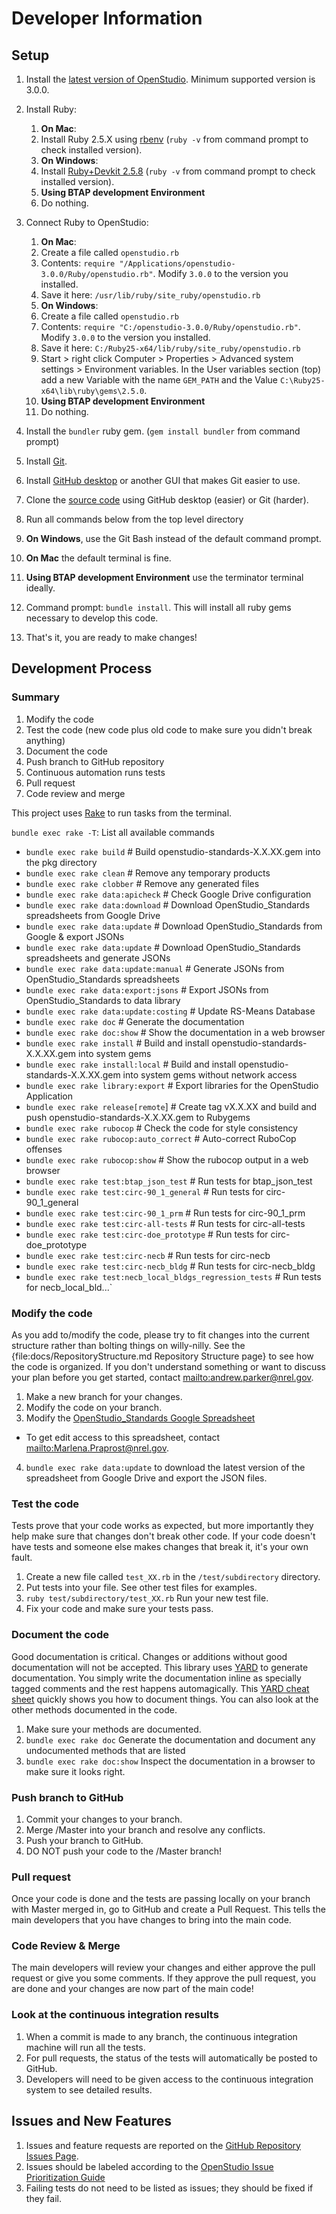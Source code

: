 # Developer Information

## Setup

1. Install the [latest version of OpenStudio](https://www.openstudio.net/downloads). Minimum supported version is 3.0.0.
2. Install Ruby:
      1. **On Mac**:
      2. Install Ruby 2.5.X using [rbenv](http://octopress.org/docs/setup/rbenv/) (`ruby -v` from command prompt to check installed version).
      3. **On Windows**:
      4. Install [Ruby+Devkit 2.5.8](https://rubyinstaller.org/downloads/) (`ruby -v` from command prompt to check installed version).
      5. **Using BTAP development Environment**
      6. Do nothing.

4. Connect Ruby to OpenStudio:
	1. **On Mac**:
	2. Create a file called `openstudio.rb`
	3. Contents: `require "/Applications/openstudio-3.0.0/Ruby/openstudio.rb"`. Modify `3.0.0` to the version you installed.
	4. Save it here: `/usr/lib/ruby/site_ruby/openstudio.rb`
	5. **On Windows**:
	6. Create a file called `openstudio.rb`
	7. Contents: `require "C:/openstudio-3.0.0/Ruby/openstudio.rb"`.  Modify `3.0.0` to the version you installed.
	8. Save it here: `C:/Ruby25-x64/lib/ruby/site_ruby/openstudio.rb`
	9. Start > right click Computer > Properties > Advanced system settings > Environment variables.  In the User variables section (top) add a new Variable with the name `GEM_PATH` and the Value `C:\Ruby25-x64\lib\ruby\gems\2.5.0`.
	10. **Using BTAP development Environment**
	11.  Do nothing.

5. Install the `bundler` ruby gem. (`gem install bundler` from command prompt)
6. Install [Git](https://git-scm.com/).
7. Install [GitHub desktop](https://desktop.github.com/) or another GUI that makes Git easier to use.
8. Clone the [source code](https://github.com/NREL/openstudio-standards.git) using GitHub desktop (easier) or Git (harder).
9. Run all commands below from the top level directory 
10. **On Windows**, use the Git Bash instead of the default command prompt.
11. **On Mac** the default terminal is fine.
12. **Using BTAP development Environment** use the terminator terminal ideally.
13. Command prompt: `bundle install`. This will install all ruby gems necessary to develop this code.
14. That's it, you are ready to make changes!

## Development Process

### Summary

1. Modify the code
2. Test the code (new code plus old code to make sure you didn't break anything)
3. Document the code
5. Push branch to GitHub repository
6. Continuous automation runs tests
7. Pull request
8. Code review and merge 

This project uses [Rake](http://rake.rubyforge.org/) to run tasks from the terminal.  

`bundle exec rake -T`: List all available commands

- `bundle exec rake build`                    # Build openstudio-standards-X.X.XX.gem into the pkg directory
- `bundle exec rake clean`                    # Remove any temporary products
- `bundle exec rake clobber`                  # Remove any generated files
- `bundle exec rake data:apicheck`            # Check Google Drive configuration  
- `bundle exec rake data:download`            # Download OpenStudio_Standards spreadsheets from Google Drive
- `bundle exec rake data:update`              # Download OpenStudio_Standards from Google & export JSONs
- `bundle exec rake data:update`              # Download OpenStudio_Standards spreadsheets and generate JSONs
- `bundle exec rake data:update:manual`       # Generate JSONs from OpenStudio_Standards spreadsheets
- `bundle exec rake data:export:jsons`        # Export JSONs from OpenStudio_Standards to data library
- `bundle exec rake data:update:costing`      # Update RS-Means Database
- `bundle exec rake doc`                      # Generate the documentation
- `bundle exec rake doc:show`                 # Show the documentation in a web browser
- `bundle exec rake install`                  # Build and install openstudio-standards-X.X.XX.gem into system gems
- `bundle exec rake install:local`            # Build and install openstudio-standards-X.X.XX.gem into system gems without network access
- `bundle exec rake library:export`           # Export libraries for the OpenStudio Application
- `bundle exec rake release[remote`]          # Create tag vX.X.XX and build and push openstudio-standards-X.X.XX.gem to Rubygems
- `bundle exec rake rubocop`                  # Check the code for style consistency
- `bundle exec rake rubocop:auto_correct`     # Auto-correct RuboCop offenses
- `bundle exec rake rubocop:show`             # Show the rubocop output in a web browser
- `bundle exec rake test:btap_json_test`      # Run tests for btap_json_test
- `bundle exec rake test:circ-90_1_general`   # Run tests for circ-90_1_general
- `bundle exec rake test:circ-90_1_prm`       # Run tests for circ-90_1_prm
- `bundle exec rake test:circ-all-tests`      # Run tests for circ-all-tests
- `bundle exec rake test:circ-doe_prototype`  # Run tests for circ-doe_prototype
- `bundle exec rake test:circ-necb`           # Run tests for circ-necb
- `bundle exec rake test:circ-necb_bldg`      # Run tests for circ-necb_bldg
- `bundle exec rake test:necb_local_bldgs_regression_tests`  # Run tests for necb_local_bld...`
 
### Modify the code

As you add to/modify the code, please try to fit changes into the current structure rather than bolting things on willy-nilly.  See the {file:docs/RepositoryStructure.md Repository Structure page} to see how the code is organized.  If you don't understand something or want to discuss your plan before you get started, contact <mailto:andrew.parker@nrel.gov>.

1. Make a new branch for your changes.
2. Modify the code on your branch.
3. Modify the [OpenStudio_Standards Google Spreadsheet](https://drive.google.com/drive/folders/1x7yEU4jnKw-gskLBih8IopStwl0KAMEi?usp=sharing)
 - To get edit access to this spreadsheet, contact <mailto:Marlena.Praprost@nrel.gov>.
4. `bundle exec rake data:update` to download the latest version of the spreadsheet from Google Drive and export the JSON files.

### Test the code

Tests prove that your code works as expected, but more importantly they help make sure that changes don't break other code.  If your code doesn't have tests and someone else makes changes that break it, it's your own fault.

1. Create a new file called `test_XX.rb` in the `/test/subdirectory` directory.
2. Put tests into your file.  See other test files for examples.
2. `ruby test/subdirectory/test_XX.rb` Run your new test file.
3. Fix your code and make sure your tests pass.

### Document the code

Good documentation is critical.  Changes or additions without good documentation will not be accepted.  This library uses [YARD](http://yardoc.org/) to generate documentation.  You simply write the documentation inline as specially tagged comments and the rest happens automagically.  This [YARD cheat sheet](https://gist.github.com/chetan/1827484#methods) quickly shows you how to document things.  You can also look at the other methods documented in the code.

1. Make sure your methods are documented.
2. `bundle exec rake doc` Generate the documentation and document any undocumented methods that are listed
3. `bundle exec rake doc:show` Inspect the documentation in a browser to make sure it looks right.
   
### Push branch to GitHub

1. Commit your changes to your branch.
2. Merge /Master into your branch and resolve any conflicts.
2. Push your branch to GitHub.
3. DO NOT push your code to the /Master branch!

### Pull request

Once your code is done and the tests are passing locally on your branch with Master merged in, go to GitHub and create a Pull Request.  This tells the main developers that you have changes to bring into the main code.

### Code Review & Merge

The main developers will review your changes and either approve the pull request or give you some comments.  If they approve the pull request, you are done and your changes are now part of the main code!

### Look at the continuous integration results

1. When a commit is made to any branch, the continuous integration machine will run all the tests.
2. For pull requests, the status of the tests will automatically be posted to GitHub.
3. Developers will need to be given access to the continuous integration system to see detailed results.

## Issues and New Features

1. Issues and feature requests are reported on the [GitHub Repository Issues Page](https://github.com/NREL/openstudio-standards/issues ).
2. Issues should be labeled according to the [OpenStudio Issue Prioritization Guide](https://github.com/NREL/OpenStudio/wiki/Issue-Prioritization)
3. Failing tests do not need to be listed as issues; they should be fixed if they fail.
